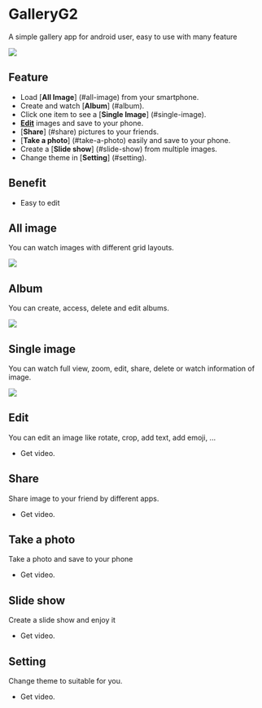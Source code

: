 # GalleryG2
A simple gallery app for android user, easy to use with many feature

![](https://i.imgur.com/a7iKcYH.png)
</br>

## Feature

- Load [**All Image**] (#all-image) from your smartphone.
- Create and watch [**Album**] (#album).
- Click one item to see a [**Single Image**] (#single-image).
- [**Edit**](#Edit) images and save to your phone.
- [**Share**] (#share) pictures to your friends.
- [**Take a photo**] (#take-a-photo) easily and save to your phone.
- Create a [**Slide show**] (#slide-show) from multiple images.
- Change theme in [**Setting**] (#setting).

## Benefit
- Easy to edit

## All image

You can watch images with different grid layouts.

![](https://i.imgur.com/PjGjliK.png)

## Album

You can create, access, delete and edit albums.

![](https://i.imgur.com/k5tOfXY.png)

## Single image

You can watch full view, zoom, edit, share, delete or watch information of image.

![](https://i.imgur.com/LCj1l1u.png)

## Edit

You can edit an image like rotate, crop, add text, add emoji, ...

- Get video.

## Share

Share image to your friend by different apps.

- Get video.

## Take a photo

Take a photo and save to your phone

- Get video.

## Slide show

Create a slide show and enjoy it

- Get video.

## Setting

Change theme to suitable for you.

- Get video.
